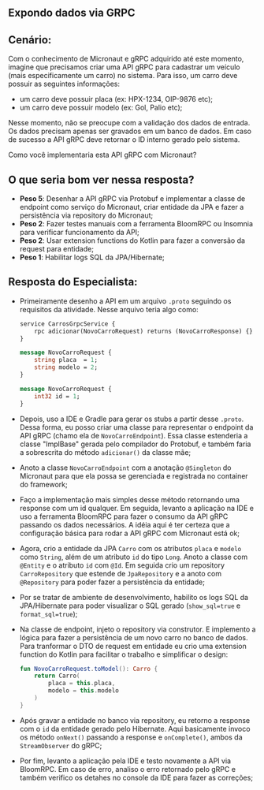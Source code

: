 ## Expondo dados via GRPC

## Cenário:

Com o conhecimento de Micronaut e gRPC adquirido até este momento, imagine que precisamos criar uma API gRPC para cadastrar um veículo (mais especificamente um carro) no sistema. Para isso, um carro deve possuir as seguintes informações:

- um carro deve possuir placa (ex: HPX-1234, OIP-9876 etc);
- um carro deve possuir modelo (ex: Gol, Palio etc);

Nesse momento, não se preocupe com a validação dos dados de entrada. Os dados precisam apenas ser gravados em um banco de dados. Em caso de sucesso a API gRPC deve retornar o ID interno gerado pelo sistema.

Como você implementaria esta API gRPC com Micronaut?

## O que seria bom ver nessa resposta?

- **Peso 5**: Desenhar a API gRPC via Protobuf e implementar a classe de endpoint como serviço do Micronaut, criar entidade da JPA e fazer a persistência via repository do Micronaut; 
- **Peso 2**: Fazer testes manuais com a ferramenta BloomRPC ou Insomnia para verificar funcionamento da API;
- **Peso 2**: Usar extension functions do Kotlin para fazer a conversão da request para entidade;
- **Peso 1**: Habilitar logs SQL da JPA/Hibernate;

## Resposta do Especialista:

- Primeiramente desenho a API em um arquivo `.proto` seguindo os requisitos da atividade. Nesse arquivo teria algo como:
    ```protobuf
    service CarrosGrpcService {
        rpc adicionar(NovoCarroRequest) returns (NovoCarroResponse) {}
    }

    message NovoCarroRequest {
        string placa  = 1;
        string modelo = 2;
    }

    message NovoCarroRequest {
        int32 id = 1;
    }
    ```

- Depois, uso a IDE e Gradle para gerar os stubs a partir desse `.proto`. Dessa forma, eu posso criar uma classe para representar o endpoint da API gRPC (chamo ela de `NovoCarroEndpoint`). Essa classe estenderia a classe "ImplBase" gerada pelo compilador do Protobuf, e também faria a sobrescrita do método `adicionar()` da classe mãe;

- Anoto a classe `NovoCarroEndpoint` com a anotação `@Singleton` do Micronaut para que ela possa se gerenciada e registrada no container do framework;

- Faço a implementação mais simples desse método retornando uma response com um id qualquer. Em seguida, levanto a aplicação na IDE e uso a ferramenta BloomRPC para fazer o consumo da API gRPC passando os dados necessários. A idéia aqui é ter certeza que a configuração básica para rodar a API gRPC com Micronaut está ok;

- Agora, crio a entidade da JPA `Carro` com os atributos `placa` e `modelo` como `String`, além de um atributo `id` do tipo `Long`. Anoto a classe com `@Entity` e o atributo `id` com `@Id`. Em seguida crio um repository `CarroRepository` que estende de `JpaRepository` e a anoto com `@Repository` para poder fazer a persistência da entidade;

- Por se tratar de ambiente de desenvolvimento, habilito os logs SQL da JPA/Hibernate para poder visualizar o SQL gerado (`show_sql=true` e `format_sql=true`);

- Na classe de endpoint, injeto o repository via construtor. E implemento a lógica para fazer a persistência de um novo carro no banco de dados. Para tranformar o DTO de request em entidade eu crio uma extension function do Kotlin para facilitar o trabalho e simplificar o design:
    ```kotlin
    fun NovoCarroRequest.toModel(): Carro {
        return Carro(
            placa = this.placa, 
            modelo = this.modelo
        )
    }
    ```

- Após gravar a entidade no banco via repository, eu retorno a response com o `id` da entidade gerado pelo Hibernate. Aqui basicamente invoco os método `onNext()` passando a response e `onComplete()`, ambos da `StreamObserver` do gRPC;

- Por fim, levanto a aplicação pela IDE e testo novamente a API via BloomRPC. Em caso de erro, analiso o erro retornado pelo gRPC e também verifico os detahes no console da IDE para fazer as correções;